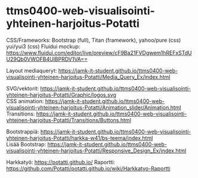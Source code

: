 # ttms0400-web-visualisointi-yhteinen-harjoitus-Potatti

CSS/Frameworks: Bootstrap (full), Titan (framework), yahoo/pure (css) yui/yui3 (css) 
Fluidui mockup: https://www.fluidui.com/editor/live/preview/cF9Ba21FVDgwem1hREFxSTdUU29Qb0VWOFB4UlBPRDV1VA==


Layout mediaqueryt: https://jamk-it-student.github.io/ttms0400-web-visualisointi-yhteinen-harjoitus-Potatti/Media_Query_Ex/index.html

SVG/vektorit: https://jamk-it-student.github.io/ttms0400-web-visualisointi-yhteinen-harjoitus-Potatti/Graphic/logos.svg  
CSS animation: https://jamk-it-student.github.io/ttms0400-web-visualisointi-yhteinen-harjoitus-Potatti/Animation_slider/Animation.html  
Transitions: https://jamk-it-student.github.io/ttms0400-web-visualisointi-yhteinen-harjoitus-Potatti/Transitions/Buttons.html  

Bootstrappiä: https://jamk-it-student.github.io/ttms0400-web-visualisointi-yhteinen-harjoitus-Potatti/harkka-w41/bs-teema/index.html  
Lisää Bootstrap: https://jamk-it-student.github.io/ttms0400-web-visualisointi-yhteinen-harjoitus-Potatti/Responsive_Design_Ex/index.html  


Harkkatyö: https://potatti.github.io/
Raportti: https://github.com/Potatti/potatti.github.io/wiki/Harkkatyo-Raportti
